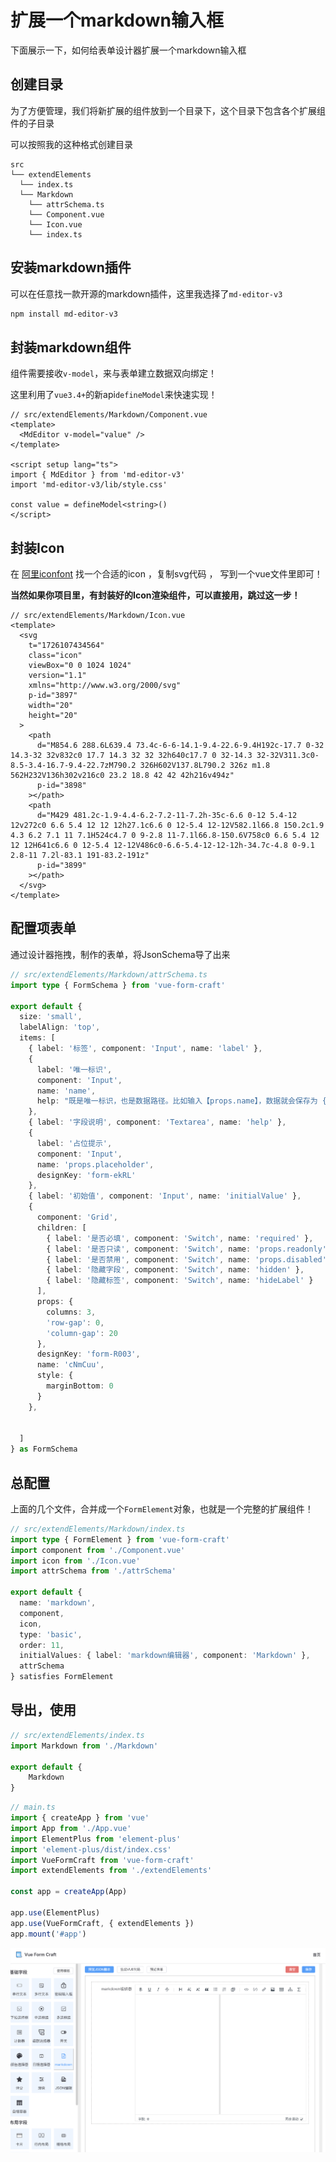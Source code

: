 # 扩展一个markdown输入框

下面展示一下，如何给表单设计器扩展一个markdown输入框

## 创建目录

为了方便管理，我们将新扩展的组件放到一个目录下，这个目录下包含各个扩展组件的子目录

可以按照我的这种格式创建目录

```
src
└── extendElements
  └── index.ts
  └── Markdown
    └── attrSchema.ts
    └── Component.vue
    └── Icon.vue
    └── index.ts
```

## 安装markdown插件

可以在任意找一款开源的markdown插件，这里我选择了`md-editor-v3`

```xml
npm install md-editor-v3
```

## 封装markdown组件

组件需要接收`v-model`，来与表单建立数据双向绑定！

这里利用了`vue3.4+`的新api`defineModel`来快速实现！

```vue
// src/extendElements/Markdown/Component.vue
<template>
  <MdEditor v-model="value" />
</template>

<script setup lang="ts">
import { MdEditor } from 'md-editor-v3'
import 'md-editor-v3/lib/style.css'

const value = defineModel<string>()
</script>

```

## 封装Icon

在 [阿里iconfont](https://www.iconfont.cn/) 找一个合适的icon ，复制svg代码 ， 写到一个vue文件里即可！

**当然如果你项目里，有封装好的Icon渲染组件，可以直接用，跳过这一步！**

```vue
// src/extendElements/Markdown/Icon.vue
<template>
  <svg
    t="1726107434564"
    class="icon"
    viewBox="0 0 1024 1024"
    version="1.1"
    xmlns="http://www.w3.org/2000/svg"
    p-id="3897"
    width="20"
    height="20"
  >
    <path
      d="M854.6 288.6L639.4 73.4c-6-6-14.1-9.4-22.6-9.4H192c-17.7 0-32 14.3-32 32v832c0 17.7 14.3 32 32 32h640c17.7 0 32-14.3 32-32V311.3c0-8.5-3.4-16.7-9.4-22.7zM790.2 326H602V137.8L790.2 326z m1.8 562H232V136h302v216c0 23.2 18.8 42 42 42h216v494z"
      p-id="3898"
    ></path>
    <path
      d="M429 481.2c-1.9-4.4-6.2-7.2-11-7.2h-35c-6.6 0-12 5.4-12 12v272c0 6.6 5.4 12 12 12h27.1c6.6 0 12-5.4 12-12V582.1l66.8 150.2c1.9 4.3 6.2 7.1 11 7.1H524c4.7 0 9-2.8 11-7.1l66.8-150.6V758c0 6.6 5.4 12 12 12H641c6.6 0 12-5.4 12-12V486c0-6.6-5.4-12-12-12h-34.7c-4.8 0-9.1 2.8-11 7.2l-83.1 191-83.2-191z"
      p-id="3899"
    ></path>
  </svg>
</template>

```

## 配置项表单

通过设计器拖拽，制作的表单，将JsonSchema导了出来

```ts
// src/extendElements/Markdown/attrSchema.ts
import type { FormSchema } from 'vue-form-craft'

export default {
  size: 'small',
  labelAlign: 'top',
  items: [
    { label: '标签', component: 'Input', name: 'label' },
    {
      label: '唯一标识',
      component: 'Input',
      name: 'name',
      help: "既是唯一标识，也是数据路径。比如输入【props.name】，数据就会保存为 { props: { name:'xxx' } }"
    },
    { label: '字段说明', component: 'Textarea', name: 'help' },
    {
      label: '占位提示',
      component: 'Input',
      name: 'props.placeholder',
      designKey: 'form-ekRL'
    },
    { label: '初始值', component: 'Input', name: 'initialValue' },
    {
      component: 'Grid',
      children: [
        { label: '是否必填', component: 'Switch', name: 'required' },
        { label: '是否只读', component: 'Switch', name: 'props.readonly' },
        { label: '是否禁用', component: 'Switch', name: 'props.disabled' },
        { label: '隐藏字段', component: 'Switch', name: 'hidden' },
        { label: '隐藏标签', component: 'Switch', name: 'hideLabel' }
      ],
      props: {
        columns: 3,
        'row-gap': 0,
        'column-gap': 20
      },
      designKey: 'form-R003',
      name: 'cNmCuu',
      style: {
        marginBottom: 0
      }
    },
    

  ]
} as FormSchema
```

## 总配置

上面的几个文件，合并成一个`FormElement`对象，也就是一个完整的扩展组件！

```ts
// src/extendElements/Markdown/index.ts
import type { FormElement } from 'vue-form-craft'
import component from './Component.vue'
import icon from './Icon.vue'
import attrSchema from './attrSchema'

export default {
  name: 'markdown',
  component,
  icon,
  type: 'basic',
  order: 11,
  initialValues: { label: 'markdown编辑器', component: 'Markdown' },
  attrSchema
} satisfies FormElement
```

## 导出，使用

```ts
// src/extendElements/index.ts
import Markdown from './Markdown'

export default {
    Markdown
}
```

```ts
// main.ts
import { createApp } from 'vue'
import App from './App.vue'
import ElementPlus from 'element-plus'
import 'element-plus/dist/index.css'
import VueFormCraft from 'vue-form-craft'
import extendElements from './extendElements'

const app = createApp(App)

app.use(ElementPlus)
app.use(VueFormCraft, { extendElements })
app.mount('#app')

```

![md](../assets/extendMd-use.png)